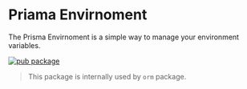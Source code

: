 # Priama Envirnoment

The Prisma Envirnoment is a simple way to manage your environment variables.

[![pub package](https://img.shields.io/pub/v/prisma_env.svg)](https://pub.dartlang.org/packages/prisma_env)

> This package is internally used by `orm` package.